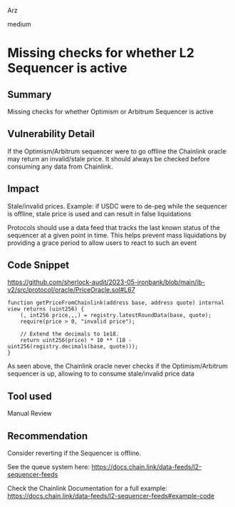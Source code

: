 Arz

medium

# Missing checks for whether L2 Sequencer is active

## Summary

Missing checks for whether Optimism or Arbitrum Sequencer is active

## Vulnerability Detail

If the Optimism/Arbitrum sequencer were to go offline the Chainlink oracle may return an invalid/stale price. It should always be checked before consuming any data from Chainlink.

## Impact

Stale/invalid prices. Example: if USDC were to de-peg while the sequencer is offline, stale price is used and can result in false liquidations

Protocols should use a data feed that tracks the last known status of the sequencer at a given point in time. This helps prevent mass liquidations by providing a grace period to allow users to react to such an event

## Code Snippet

https://github.com/sherlock-audit/2023-05-ironbank/blob/main/ib-v2/src/protocol/oracle/PriceOracle.sol#L67

```solidity
function getPriceFromChainlink(address base, address quote) internal view returns (uint256) {
    (, int256 price,,,) = registry.latestRoundData(base, quote);
    require(price > 0, "invalid price");

    // Extend the decimals to 1e18.
    return uint256(price) * 10 ** (18 - uint256(registry.decimals(base, quote)));
}

```

As seen above, the Chainlink oracle never checks if the Optimism/Arbitrum sequencer is up, allowing to to consume stale/invalid price data

## Tool used

Manual Review

## Recommendation

Consider reverting if the Sequencer is offline.

See the queue system here:
https://docs.chain.link/data-feeds/l2-sequencer-feeds

Check the Chainlink Documentation for a full example:
https://docs.chain.link/data-feeds/l2-sequencer-feeds#example-code
